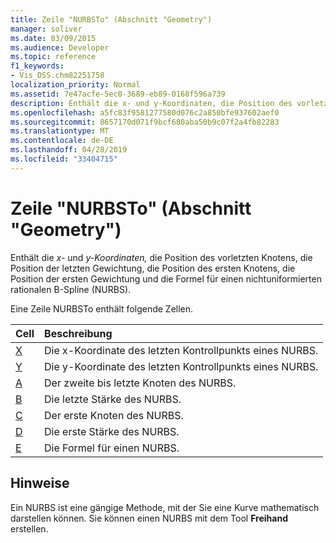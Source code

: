 ```yaml
---
title: Zeile "NURBSTo" (Abschnitt "Geometry")
manager: soliver
ms.date: 03/09/2015
ms.audience: Developer
ms.topic: reference
f1_keywords:
- Vis_DSS.chm82251758
localization_priority: Normal
ms.assetid: 7e47acfe-5ec0-3689-eb89-0168f596a739
description: Enthält die x- und y-Koordinaten, die Position des vorletzten Knotens, die Position der letzten Gewichtung, die Position des ersten Knotens, die Position der ersten Gewichtung und die Formel für einen nichtuniformierten rationalen B-Spline (NURBS).
ms.openlocfilehash: a5fc83f9581277580d076c2a850bfe937602aef0
ms.sourcegitcommit: 8657170d071f9bcf680aba50b9c07f2a4fb82283
ms.translationtype: MT
ms.contentlocale: de-DE
ms.lasthandoff: 04/28/2019
ms.locfileid: "33404715"
---
```

# <a name="nurbsto-row-geometry-section"></a>Zeile "NURBSTo" (Abschnitt "Geometry")

Enthält die  *x-*  und  *y-Koordinaten,*  die Position des vorletzten Knotens, die Position der letzten Gewichtung, die Position des ersten Knotens, die Position der ersten Gewichtung und die Formel für einen nichtuniformierten rationalen B-Spline (NURBS). 
  
Eine Zeile NURBSTo enthält folgende Zellen.
  
|**Cell**|**Beschreibung**|
|:-----|:-----|
|[X](x-cell-geometry-section.md) <br/> |Die  x-Koordinate des letzten Kontrollpunkts eines NURBS.  <br/> |
|[Y](y-cell-geometry-section.md) <br/> |Die  y-Koordinate des letzten Kontrollpunkts eines NURBS.  <br/> |
|[A](a-cell-geometry-section.md) <br/> |Der zweite bis letzte Knoten des NURBS.  <br/> |
|[B](b-cell-geometry-section.md) <br/> |Die letzte Stärke des NURBS.  <br/> |
|[C](c-cell-geometry-section.md) <br/> |Der erste Knoten des NURBS.  <br/> |
|[D](d-cell-geometry-section.md) <br/> |Die erste Stärke des NURBS.  <br/> |
|[E](e-cell-geometry-section.md) <br/> |Die Formel für einen NURBS.  <br/> |
   
## <a name="remarks"></a>Hinweise

Ein NURBS ist eine gängige Methode, mit der Sie eine Kurve mathematisch darstellen können. Sie können einen NURBS mit dem Tool **Freihand** erstellen. 
  

